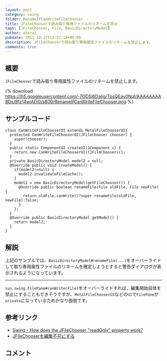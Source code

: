 ```yaml
---
layout: post
category: swing
folder: RenameIfCanWriteFileChooser
title: JFileChooserで読み取り専用ファイルのリネームを禁止
tags: [JFileChooser, File, BasicDirectoryModel]
author: aterai
pubdate: 2011-10-17T12:57:18+09:00
description: JFileChooserで読み取り専用属性ファイルのリネームを禁止します。
comments: true
---
```

## 概要
`JFileChooser`で読み取り専用属性ファイルのリネームを禁止します。

{% download https://lh5.googleusercontent.com/-7ODSj6DaIig/TpsQEay0NqI/AAAAAAAABDs/8fz14wjADj0/s800/RenameIfCanWriteFileChooser.png %}

## サンプルコード
<pre class="prettyprint"><code>class CanWriteFileChooserUI extends MetalFileChooserUI{
  protected CanWriteFileChooserUI(JFileChooser chooser) {
    super(chooser);
  }
  public static ComponentUI createUI(JComponent c) {
    return new CanWriteFileChooserUI((JFileChooser)c);
  }
  private BasicDirectoryModel model2 = null;
  @Override public void createModel() {
    if(model2!=null) {
      model2.invalidateFileCache();
    }
    model2 = new BasicDirectoryModel(getFileChooser()) {
      @Override public boolean renameFile(File oldFile, File newFile) {
        return oldFile.canWrite()?super.renameFile(oldFile, newFile):false;
      }
    };
  }
  @Override public BasicDirectoryModel getModel() {
    return model2;
  }
}
</code></pre>

## 解説
上記のサンプルでは、`BasicDirectoryModel#renameFile(...)`をオーバーライドして取り専用属性ファイルのリネームを確定しようとすると警告ダイアログが表示されるようになっています。

- - - -
`sun.swing.FilePane#canWrite(File)`をオーバーライドすれば、編集開始自体を禁止にすることもできそうですが、`MetalFileChooserUI`などの`UI`で`FilePane`が`private`になっているためかなり面倒です。

## 参考リンク
- [Swing - How does the JFileChooser "readOnly" property work?](https://forums.oracle.com/thread/2300004)
- [JFileChooserを編集不可にする](http://ateraimemo.com/Swing/ROFileChooser.html)

<!-- dummy comment line for breaking list -->

## コメント
